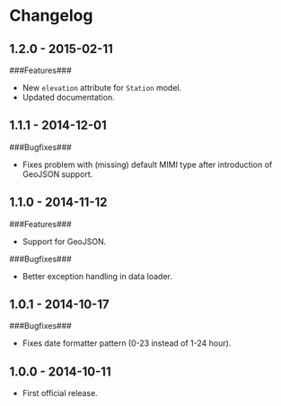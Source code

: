 # Changelog

## 1.2.0 - 2015-02-11

###Features###
- New `elevation` attribute for `Station` model.
- Updated documentation.

## 1.1.1 - 2014-12-01

###Bugfixes###
- Fixes problem with (missing) default MIMI type after introduction of GeoJSON support.

## 1.1.0 - 2014-11-12

###Features###
- Support for GeoJSON.

###Bugfixes###
- Better exception handling in data loader.

## 1.0.1 - 2014-10-17

###Bugfixes###
- Fixes date formatter pattern (0-23 instead of 1-24 hour).

## 1.0.0 - 2014-10-11
- First official release.
